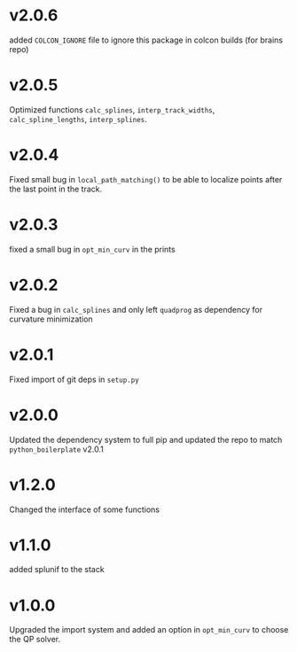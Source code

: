 # v2.0.6

added `COLCON_IGNORE` file to ignore this package in colcon builds (for brains repo)

# v2.0.5

Optimized functions `calc_splines`, `interp_track_widths`, `calc_spline_lengths`, `interp_splines`.

# v2.0.4

Fixed small bug in `local_path_matching()` to be able to localize points after the last
point in the track. 

# v2.0.3

fixed a small bug in `opt_min_curv` in the prints

# v2.0.2
 
Fixed a bug in `calc_splines` and only left `quadprog` as dependency for curvature minimization

# v2.0.1

Fixed import of git deps in `setup.py`

# v2.0.0

Updated the dependency system to full pip and updated the repo to match
`python_boilerplate` v2.0.1

# v1.2.0

Changed the interface of some functions

# v1.1.0

added splunif to the stack

# v1.0.0

Upgraded the import system and added an option in `opt_min_curv` to choose the QP
solver.

